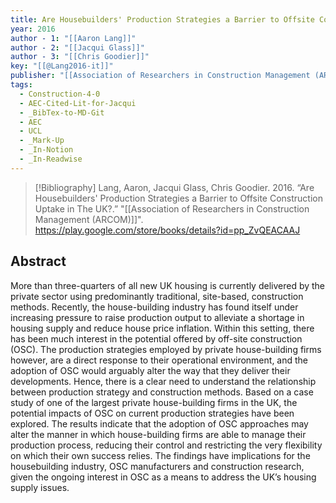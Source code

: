 ```yaml
---
title: Are Housebuilders' Production Strategies a Barrier to Offsite Construction Uptake in The UK?
year: 2016
author - 1: "[[Aaron Lang]]"
author - 2: "[[Jacqui Glass]]"
author - 3: "[[Chris Goodier]]"
key: "[[@Lang2016-it]]"
publisher: "[[Association of Researchers in Construction Management (ARCOM)]]"
tags:
  - Construction-4-0
  - AEC-Cited-Lit-for-Jacqui
  - _BibTex-to-MD-Git
  - AEC
  - UCL
  - _Mark-Up
  - _In-Notion
  - _In-Readwise
---
```


> [!Bibliography]
> Lang, Aaron, Jacqui Glass, Chris Goodier. 2016. “Are Housebuilders' Production Strategies a Barrier to Offsite Construction Uptake in The UK?.” "[[Association of Researchers in Construction Management (ARCOM)]]". https://play.google.com/store/books/details?id=pp_ZvQEACAAJ

## Abstract
More than three-quarters of all new UK housing is currently delivered by the private sector using predominantly traditional, site-based, construction methods. Recently, the house-building industry has found itself under increasing pressure to raise production output to alleviate a shortage in housing supply and reduce house price inflation. Within this setting, there has been much interest in the potential offered by off-site construction (OSC). The production strategies employed by private house-building firms however, are a direct response to their operational environment, and the adoption of OSC would arguably alter the way that they deliver their developments. Hence, there is a clear need to understand the relationship between production strategy and construction methods. Based on a case study of one of the largest private house-building firms in the UK, the potential impacts of OSC on current production strategies have been explored. The results indicate that the adoption of OSC approaches may alter the manner in which house-building firms are able to manage their production process, reducing their control and restricting the very flexibility on which their own success relies. The findings have implications for the housebuilding industry, OSC manufacturers and construction research, given the ongoing interest in OSC as a means to address the UK’s housing supply issues.